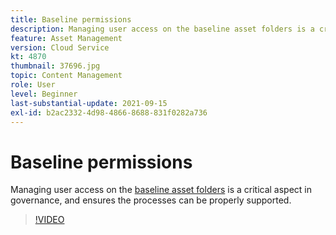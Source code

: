 ```yaml
---
title: Baseline permissions
description: Managing user access on the baseline asset folders is a critical aspect in governance, and ensures the processes can be properly supported.
feature: Asset Management
version: Cloud Service
kt: 4870
thumbnail: 37696.jpg
topic: Content Management
role: User
level: Beginner
last-substantial-update: 2021-09-15
exl-id: b2ac2332-4d98-4866-8688-831f0282a736
---
```

# Baseline permissions

Managing user access on the [baseline asset folders](./baseline-folders.md) is a critical aspect in governance, and ensures the processes can be properly supported.

>[!VIDEO](https://video.tv.adobe.com/v/37696/?quality=12&learn=on&hidetitle=true)
